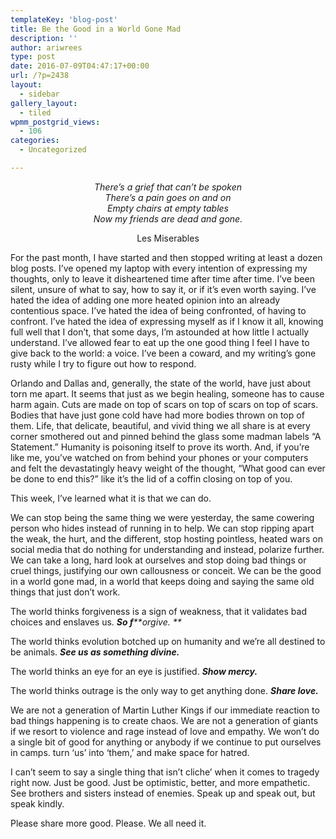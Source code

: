 ```yaml
---
templateKey: 'blog-post'
title: Be the Good in a World Gone Mad
description: ''
author: ariwrees
type: post
date: 2016-07-09T04:47:17+00:00
url: /?p=2438
layout:
  - sidebar
gallery_layout:
  - tiled
wpmm_postgrid_views:
  - 106
categories:
  - Uncategorized

---
```

<p style="text-align: center;">
  <em>There&#8217;s a grief that can&#8217;t be spoken</em><br /> <em>There&#8217;s a pain goes on and on</em><br /> <em>Empty chairs at empty tables</em><br /> <em>Now my friends are dead and gone.</em>
</p>

<p style="text-align: center;">
  Les Miserables
</p>

<p style="text-align: left;">
  For the past month, I have started and then stopped writing at least a dozen blog posts. I&#8217;ve opened my laptop with every intention of expressing my thoughts, only to leave it disheartened time after time after time. I&#8217;ve been silent, unsure of what to say, how to say it, or if it&#8217;s even worth saying. I&#8217;ve hated the idea of adding one more heated opinion into an already contentious space. I&#8217;ve hated the idea of being confronted, of having to confront. I&#8217;ve hated the idea of expressing myself as if I know it all, knowing full well that I don&#8217;t, that some days, I&#8217;m astounded at how little I actually understand. I&#8217;ve allowed fear to eat up the one good thing I feel I have to give back to the world: a voice. I&#8217;ve been a coward, and my writing&#8217;s gone rusty while I try to figure out how to respond.
</p>

Orlando and Dallas and, generally, the state of the world, have just about torn me apart. It seems that just as we begin healing, someone has to cause harm again. Cuts are made on top of scars on top of scars on top of scars. Bodies that have just gone cold have had more bodies thrown on top of them. Life, that delicate, beautiful, and vivid thing we all share is at every corner smothered out and pinned behind the glass some madman labels &#8220;A Statement.&#8221; Humanity is poisoning itself to prove its worth. And, if you&#8217;re like me, you&#8217;ve watched on from behind your phones or your computers and felt the devastatingly heavy weight of the thought, &#8220;What good can ever be done to end this?&#8221; like it&#8217;s the lid of a coffin closing on top of you.

This week, I&#8217;ve learned what it is that we can do.

We can stop being the same thing we were yesterday, the same cowering person who hides instead of running in to help. We can stop ripping apart the weak, the hurt, and the different, stop hosting pointless, heated wars on social media that do nothing for understanding and instead, polarize further. We can take a long, hard look at ourselves and stop doing bad things or cruel things, justifying our own callousness or conceit. We can be the good in a world gone mad, in a world that keeps doing and saying the same old things that just don&#8217;t work.

The world thinks forgiveness is a sign of weakness, that it validates bad choices and enslaves us. **_So f_**_**orgive. **_

<p style="text-align: left;">
  The world thinks evolution botched up on humanity and we&#8217;re all destined to be animals. <em><strong>See us as something divine. </strong></em>
</p>

<p style="text-align: left;">
  The world thinks an eye for an eye is justified. <em><strong>Show mercy. </strong></em>
</p>

<p style="text-align: left;">
  The world thinks outrage is the only way to get anything done. <em><strong>Share love.</strong></em>
</p>

We are not a generation of Martin Luther Kings if our immediate reaction to bad things happening is to create chaos. We are not a generation of giants if we resort to violence and rage instead of love and empathy. We won&#8217;t do a single bit of good for anything or anybody if we continue to put ourselves in camps. turn &#8216;us&#8217; into &#8216;them,&#8217; and make space for hatred.

I can&#8217;t seem to say a single thing that isn&#8217;t cliche&#8217; when it comes to tragedy right now. Just be good. Just be optimistic, better, and more empathetic. See brothers and sisters instead of enemies. Speak up and speak out, but speak kindly.

Please share more good. Please. We all need it.